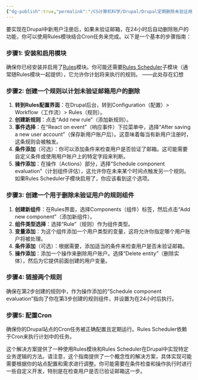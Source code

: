 ```yaml
---
{"dg-publish":true,"permalink":"/CS计算机科学/Drupal/Drupal定期删除未验证用户/","noteIcon":"","created":"2024-04-17T15:17:23.000+08:00","updated":"2024-04-23T23:53:32.000+08:00"}
---
```



要实现在Drupal中新用户注册后，如果未验证邮箱，在24小时后自动删除账户的功能，你可以使用Rules模块结合Cron任务来完成。以下是一个基本的步骤指南：

### 步骤1: 安装和启用模块

确保你已经安装并启用了[Rules](https://www.drupal.org/project/rules)模块。你可能还需要[Rules Scheduler](https://www.drupal.org/project/rules_scheduler)子模块（通常随Rules模块一起提供），它允许你计划将来执行的规则。   ——此处存在幻想

### 步骤2: 创建一个规则以计划未验证邮箱用户的删除

1. **转到Rules配置界面**：在Drupal后台，转到Configuration（配置）> Workflow（工作流）> Rules（规则）。
2. **创建新规则**：点击“Add new rule”（添加新规则）。
3. **事件选择**：在“React on event”（响应事件）下拉菜单中，选择“After saving a new user account”（保存新用户账户后）。这意味着每当有新用户注册时，这条规则会被触发。
4. **条件添加**（可选）：你可以添加条件来检查用户是否验证了邮箱。这可能需要自定义条件或使用用户账户上的特定字段来判断。
5. **操作添加**：在操作（Actions）部分，选择“Schedule component evaluation”（计划组件评估），这允许你在未来某个时间点触发另一个规则。如果Rules Scheduler子模块启用了，你应该看到这个选项。

### 步骤3: 创建一个用于删除未验证用户的规则组件

1. **创建新组件**：在Rules界面，选择Components（组件）标签，然后点击“Add new component”（添加新组件）。
2. **组件类型选择**：选择“Rule”（规则）作为组件类型。
3. **变量添加**：为这个组件添加一个用户类型的变量，这将允许你指定哪个用户账户将被处理。
4. **条件添加**（可选）：根据需要，添加适当的条件来检查用户是否未验证邮箱。
5. **操作添加**：添加一个操作来删除用户账户。选择“Delete entity”（删除实体），然后为它提供前面创建的用户变量。

### 步骤4: 链接两个规则

确保在第2步创建的规则中，作为操作添加的“Schedule component evaluation”指向了你在第3步创建的规则组件，并设置为在24小时后执行。

### 步骤5: 配置Cron

确保你的Drupal站点的Cron任务被正确配置且定期运行。Rules Scheduler依赖于Cron来执行计划中的任务。

这个解决方案提供了一种使用Rules模块和Rules Scheduler在Drupal中实现特定业务逻辑的方法。请注意，这个指南提供了一个概念性的解决方案，具体实现可能需要根据你的站点配置和需求进行调整。你可能需要在条件检查和操作执行时进行一些自定义开发，特别是在检查用户是否已验证邮箱这一步。